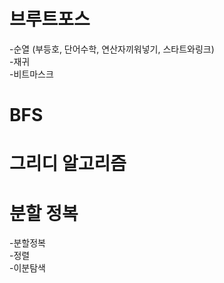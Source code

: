 #   브루트포스  
  -순열  (부등호, 단어수학, 연산자끼워넣기, 스타트와링크)  
  -재귀  
  -비트마스크
  
#  BFS  

#  그리디 알고리즘
 
#  분할 정복  
  -분할정복  
  -정렬  
  -이분탐색  
